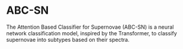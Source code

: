 # ABC-SN
The Attention Based Classifier for Supernovae (ABC-SN) is a neural network classification model, inspired by the Transformer, to classify supernovae into subtypes based on their spectra.
